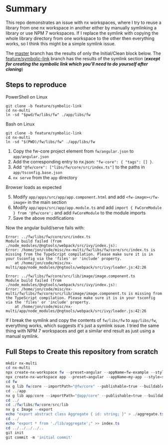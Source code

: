 # Summary
This repo demonstrates an issue with nx workspaces, where I try to reuse a library from one nx workspace in another either by manually symlinking a library or use NPM 7 workspaces.  If I replace the symlink with copying the whole library directory from one workspace to the other then everything works, so I think this might be a simple symlink issue.

The [master](https://github.com/jonstelly/nx-multi/tree/master) branch has the results of only the Initial/Clean block below.  The [feature/symbolic-link](https://github.com/jonstelly/nx-multi/tree/feature/symbolic-link) branch has the results of the symlink section (***except for creating the symbolic link which you'll need to do yourself after cloning***)

## Steps to reproduce

PowerShell on Linux
```pwsh
git clone -b feature/symbolic-link
cd nx-multi
ln -sd "$pwd/fw/libs/fw" ./app/libs/fw
```

Bash on Linux
```pwsh
git clone -b feature/symbolic-link
cd nx-multi
ln -sd "$(PWD)/fw/libs/fw" ./app/libs/fw
```

1. Copy the fw-core project element from `fw/angular.json` to `app/angular.json`
2. Add the corresponding entry to nx.json: `"fw-core": { "tags": [] }`.
3. Add `"@fw/core": ["libs/fw/core/src/index.ts"]` to the paths in `app/tsconfig.base.json`
4. `nx serve` from the `app` directory

Browser loads as expected

5. Modify `app/apps/src/app/app.component.html` and add `<fw-image></fw-image>` in the main section
6. Modify `app/apps/src/app/app.module.ts` and add `import { FwCoreModule } from '@fw/core';` and add `FwCoreModule` to the module imports
7. Save the above modifications

Now the angular build/serve fails with:

```log
Error: ../fw/libs/fw/core/src/index.ts
Module build failed (from ./node_modules/@ngtools/webpack/src/ivy/index.js):
Error: /home/jon/code/misc/nx-multi/fw/libs/fw/core/src/index.ts is missing from the TypeScript compilation. Please make sure it is in your tsconfig via the 'files' or 'include' property.
    at /home/jon/code/misc/nx-multi/app/node_modules/@ngtools/webpack/src/ivy/loader.js:42:26

Error: ../fw/libs/fw/core/src/lib/image/image.component.ts
Module build failed (from ./node_modules/@ngtools/webpack/src/ivy/index.js):
Error: /home/jon/code/misc/nx-multi/fw/libs/fw/core/src/lib/image/image.component.ts is missing from the TypeScript compilation. Please make sure it is in your tsconfig via the 'files' or 'include' property.
    at /home/jon/code/misc/nx-multi/app/node_modules/@ngtools/webpack/src/ivy/loader.js:42:26
```

If I break the symlink and copy the contents of `fw/libs/fw` to `app/libs/fw`, everything works, which suggests it's just a symlink issue.  I tried the same thing with NPM 7 workspaces and get a similar end result as just using a manual symlink.

## Full Steps to Create this repository from scratch
```powershell
mkdir nx-multi
cd nx-multi
npx create-nx-workspace fw --preset=angular --appName=fw-example --style=scss --linter=eslint --nx-cloud=false
npx create-nx-workspace app --preset=angular --appName=my-app --style=scss --linter=eslint --nx-cloud=false
cd fw
nx g lib fw/core --importPath="@fw/core" --publishable=true --buildable=true
cd ../app
nx g lib app/core --importPath="@app/core" --publishable=true --buildable=true
cd ../
cd ./fw/libs/fw/core/src/lib
nx g c Image --export
echo "export abstract class Aggregate { id: string; }" > ./aggregate.ts
cd ../
echo "export * from './lib/aggregate';" >> index.ts
cd ../../../../..
git init
git commit -m 'initial commit'
```

